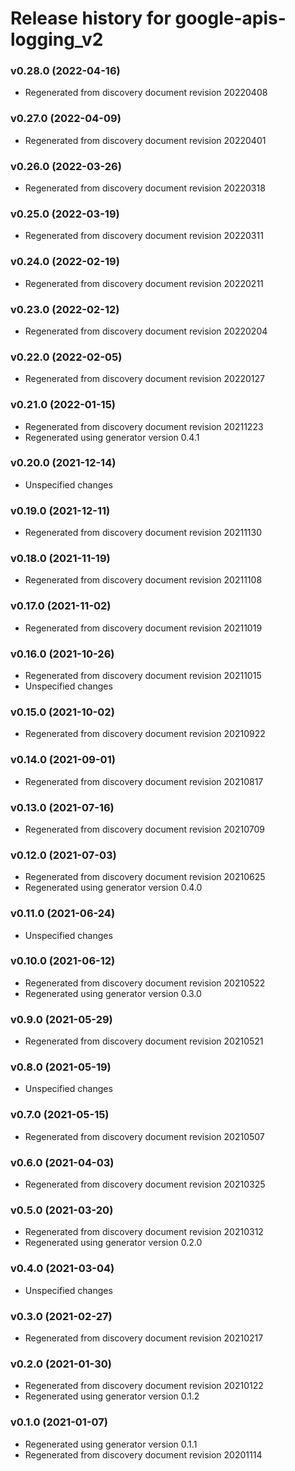 # Release history for google-apis-logging_v2

### v0.28.0 (2022-04-16)

* Regenerated from discovery document revision 20220408

### v0.27.0 (2022-04-09)

* Regenerated from discovery document revision 20220401

### v0.26.0 (2022-03-26)

* Regenerated from discovery document revision 20220318

### v0.25.0 (2022-03-19)

* Regenerated from discovery document revision 20220311

### v0.24.0 (2022-02-19)

* Regenerated from discovery document revision 20220211

### v0.23.0 (2022-02-12)

* Regenerated from discovery document revision 20220204

### v0.22.0 (2022-02-05)

* Regenerated from discovery document revision 20220127

### v0.21.0 (2022-01-15)

* Regenerated from discovery document revision 20211223
* Regenerated using generator version 0.4.1

### v0.20.0 (2021-12-14)

* Unspecified changes

### v0.19.0 (2021-12-11)

* Regenerated from discovery document revision 20211130

### v0.18.0 (2021-11-19)

* Regenerated from discovery document revision 20211108

### v0.17.0 (2021-11-02)

* Regenerated from discovery document revision 20211019

### v0.16.0 (2021-10-26)

* Regenerated from discovery document revision 20211015
* Unspecified changes

### v0.15.0 (2021-10-02)

* Regenerated from discovery document revision 20210922

### v0.14.0 (2021-09-01)

* Regenerated from discovery document revision 20210817

### v0.13.0 (2021-07-16)

* Regenerated from discovery document revision 20210709

### v0.12.0 (2021-07-03)

* Regenerated from discovery document revision 20210625
* Regenerated using generator version 0.4.0

### v0.11.0 (2021-06-24)

* Unspecified changes

### v0.10.0 (2021-06-12)

* Regenerated from discovery document revision 20210522
* Regenerated using generator version 0.3.0

### v0.9.0 (2021-05-29)

* Regenerated from discovery document revision 20210521

### v0.8.0 (2021-05-19)

* Unspecified changes

### v0.7.0 (2021-05-15)

* Regenerated from discovery document revision 20210507

### v0.6.0 (2021-04-03)

* Regenerated from discovery document revision 20210325

### v0.5.0 (2021-03-20)

* Regenerated from discovery document revision 20210312
* Regenerated using generator version 0.2.0

### v0.4.0 (2021-03-04)

* Unspecified changes

### v0.3.0 (2021-02-27)

* Regenerated from discovery document revision 20210217

### v0.2.0 (2021-01-30)

* Regenerated from discovery document revision 20210122
* Regenerated using generator version 0.1.2

### v0.1.0 (2021-01-07)

* Regenerated using generator version 0.1.1
* Regenerated from discovery document revision 20201114

